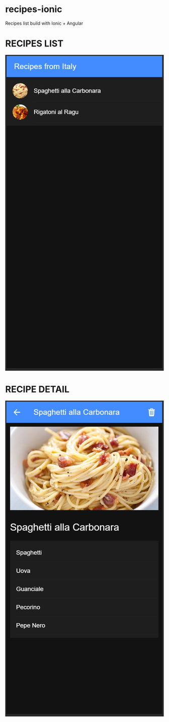 # recipes-ionic
Recipes list build with Ionic + Angular

# RECIPES LIST

![alt text](https://github.com/flogli/recipes-ionic/blob/master/src/assets/images/RecipesList.png)

# RECIPE DETAIL

![alt text](https://github.com/flogli/recipes-ionic/blob/master/src/assets/images/RecipeDetail.png)
